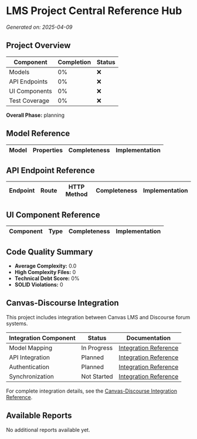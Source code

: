 # LMS Project Central Reference Hub

_Generated on: 2025-04-09_

## Project Overview

| Component | Completion | Status |
|-----------|------------|--------|
| Models | 0% | ❌ |
| API Endpoints | 0% | ❌ |
| UI Components | 0% | ❌ |
| Test Coverage | 0% | ❌ |

**Overall Phase:** planning

## Model Reference

| Model | Properties | Completeness | Implementation |
|-------|------------|-------------|----------------|

## API Endpoint Reference

| Endpoint | Route | HTTP Method | Completeness | Implementation |
|----------|-------|------------|-------------|----------------|

## UI Component Reference

| Component | Type | Completeness | Implementation |
|-----------|------|-------------|----------------|

## Code Quality Summary

- **Average Complexity:** 0.0
- **High Complexity Files:** 0
- **Technical Debt Score:** 0%
- **SOLID Violations:** 0

## Canvas-Discourse Integration

This project includes integration between Canvas LMS and Discourse forum systems.

| Integration Component | Status | Documentation |
|----------------------|--------|---------------|
| Model Mapping | In Progress | [Integration Reference](canvas_discourse_integration.md) |
| API Integration | Planned | [Integration Reference](canvas_discourse_integration.md) |
| Authentication | Planned | [Integration Reference](canvas_discourse_integration.md) |
| Synchronization | Not Started | [Integration Reference](canvas_discourse_integration.md) |

For complete integration details, see the [Canvas-Discourse Integration Reference](canvas_discourse_integration.md).

## Available Reports

No additional reports available yet.
